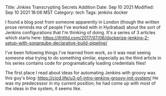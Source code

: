 Title: Jinkies Transcrypting Secrets Addition
Date: Sep 10 2021
Modified: Sep 10 2021 18:06 MST
Category: tech
Tags: jenkins docker

I found a blog post from someone apparently in London (though the written prose reminds me of people I've worked with in Hydrabad)
about the sort of Jenkins configurations that I'm thinking of doing. It's a series of 3 articles which starts here: https://ifritltd.com/2017/07/06/dockerize-jenkins-2-setup-with-sonarqube-declarative-build-pipeline/

I've been following things I've learned from work, so it was neat seeing someone else trying to do something similar, especially as the third article
in his series contains code for programatically loading credentials files!

The first place I read about ideas for automating Jenkins with groovy was this guy's blog: https://cicd.life/u3-p1-intro-jenkins-groovy-init-system/
He was my predecessor in my current position; he had come up with most of the ideas in the system, it seems like.
